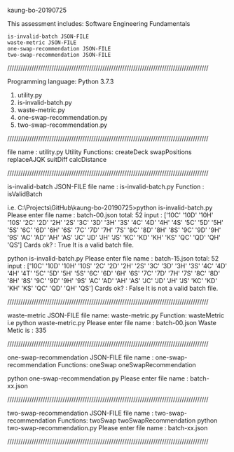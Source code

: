 kaung-bo-20190725

This assessment includes: Software Engineering Fundamentals

    is-invalid-batch JSON-FILE
    waste-metric JSON-FILE
    one-swap-recommendation JSON-FILE
    two-swap-recommendation JSON-FILE

///////////////////////////////////////////////////////////////////////////////////////////

Programming language: Python 3.7.3

1. utility.py
2. is-invalid-batch.py
3. waste-metric.py
4. one-swap-recommendation.py
5. two-swap-recommendation.py

///////////////////////////////////////////////////////////////////////////////////////////

file name : utility.py
Utility Functions:
    createDeck
    swapPositions
    replaceAJQK
    suitDiff
    calcDistance
	
///////////////////////////////////////////////////////////////////////////////////////////

is-invalid-batch JSON-FILE
file name : is-invalid-batch.py
Function : isValidBatch

i.e.
C:\Projects\GitHub\kaung-bo-20190725>python is-invalid-batch.py
Please enter file name : batch-00.json
total:  52
input :  ['10C' '10D' '10H' '10S' '2C' '2D' '2H' '2S' '3C' '3D' '3H' '3S' '4C' '4D'
 '4H' '4S' '5C' '5D' '5H' '5S' '6C' '6D' '6H' '6S' '7C' '7D' '7H' '7S'
 '8C' '8D' '8H' '8S' '9C' '9D' '9H' '9S' 'AC' 'AD' 'AH' 'AS' 'JC' 'JD'
 'JH' 'JS' 'KC' 'KD' 'KH' 'KS' 'QC' 'QD' 'QH' 'QS']
Cards ok? : True
It is a valid batch file.

python is-invalid-batch.py
Please enter file name : batch-15.json
total:  52
input :  ['10C' '10D' '10H' '10S' '2C' '2D' '2H' '2S' '3C' '3D' '3H' '3S' '4C' '4D'
 '4H' '4T' '5C' '5D' '5H' '5S' '6C' '6D' '6H' '6S' '7C' '7D' '7H' '7S'
 '8C' '8D' '8H' '8S' '9C' '9D' '9H' '9S' 'AC' 'AD' 'AH' 'AS' 'JC' 'JD'
 'JH' 'JS' 'KC' 'KD' 'KH' 'KS' 'QC' 'QD' 'QH' 'QS']
Cards ok? : False
It is not a valid batch file.

///////////////////////////////////////////////////////////////////////////////////////////

waste-metric JSON-FILE
file name: waste-metric.py
Function: wasteMetric
i.e
python waste-metric.py
Please enter file name : batch-00.json
Waste Metic is :  335

///////////////////////////////////////////////////////////////////////////////////////////

one-swap-recommendation JSON-FILE
file name : one-swap-recommendation
Functions:
    oneSwap
    oneSwapRecommendation

python one-swap-recommendation.py
Please enter file name : batch-xx.json

///////////////////////////////////////////////////////////////////////////////////////////

two-swap-recommendation JSON-FILE
file name : two-swap-recommendation
Functions:
    twoSwap
    twoSwapRecommendation
python two-swap-recommendation.py
Please enter file name : batch-xx.json

///////////////////////////////////////////////////////////////////////////////////////////